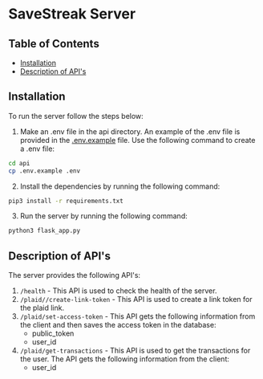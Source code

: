 # SaveStreak Server

## Table of Contents
- [Installation](#installation)
- [Description of API's](#description-of-apis)

## Installation
To run the server follow the steps below:
1. Make an .env file in the api directory. An example of the .env file is provided in the [.env.example](./.env.example) file. Use the following command to create a .env file:
```bash
cd api
cp .env.example .env
```
2. Install the dependencies by running the following command:
```bash
pip3 install -r requirements.txt
```
3. Run the server by running the following command:
```bash
python3 flask_app.py
```

## Description of API's
The server provides the following API's:
1. `/health` - This API is used to check the health of the server.
2. `/plaid//create-link-token` - This API is used to create a link token for the plaid link.
3. `/plaid/set-access-token` - This API gets the following information from the client and then saves the access token in the database:
    - public_token
    - user_id
4. `/plaid/get-transactions` - This API is used to get the transactions for the user. The API gets the following information from the client:
    - user_id
